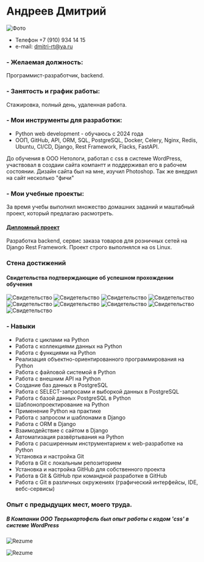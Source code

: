 
# Андреев Дмитрий
![Фото](img/Andreev_Dmitry.jpg)

- Телефон +7 (910) 934 14 15 
- e-mail:  dmitri-rt@ya.ru

### - Желаемая должность:
Программист-разработчик, backend.  

### - Занятость и график работы: 
Cтажировка, полный день, удаленная работа.




### - Мои инструменты для разработки:
- Python web development - обучаюсь с 2024 года
- ООП, GitHub, API, ORM, SQL, PostgreSQL, Docker, Сelery, Nginx, Redis, Ubuntu, CI/CD, Django, Rest Framework, Flacks, FastAPI.

До обучения в ООО Нетологи, работал с css в системе WordPress, участвовал в создаии сайта компантт и поддерживал его в рабочем состоянии. Дизайн сайта был на мне, изучил Photoshop. Так же внедрил на сайт несколько "фичи"
 
 ### - Мои учебные проекты:
 
 За время учебы выполнил множество домашних заданий и маштабный проект, который предлагаю расмотреть.
 #### [Дипломный проект](https://github.com/Test-Name-Nemo/diplom)
Разработка backend, сервис заказа товаров для розничных сетей на Django Rest Framework.
Проект строго выполнялся на os Linux. 

  ### Стена достижений
#### Свидетельства подтверждающие об успешном прохождении обучения
![Свидетельство](img/sertificate/Django-создание_backend_приложений.jpg)
![Свидетельство](img/sertificate/Базы_данных_python_разработчиков.jpg)
![Свидетельство](img/sertificate/Git_система_контроля_версий.jpg)
![Свидетельство](img/sertificate/ООП_работа_с_API.jpg)
![Свидетельство](img/sertificate/Профессиональная-работа-с-Python.jpg)
![Свидетельство](img/sertificate/Python_в_веб-разработке.jpg)
![Свидетельство](img/sertificate/Основы_языка_программирования.jpg)
![Свидетельство](img/sertificate/Свидетельство-об-обучении.jpg)
![Свидетельство](img/sertificate/Итог_диплом.jpg)

### - Навыки 
- Работа с циклами на Python
- Работа с коллекциями данных на Python
- Работа с функциями на Python
- Реализация объектно-ориентированного программирования на Python
- Работа с файловой системой в Python
- Работа с внешним API на Python
- Создание баз данных в PostgreSQL
- Работа с SELECT-запросами и выборкой данных в PostgreSQL
- Работа с базой данных PostgreSQL в Python
- Шаблонопроектирование на Python
- Применение Python на практике
- Работа с запросом и шаблонами в Django
- Работа с ORM в Django
- Взаимодействие с сайтом в Django
- Автоматизация развёртывания на Python
- Работа с расширенным инструментарием к web-разработке на Python
- Установка и настройка Git
- Работа в Git с локальным репозиторием
- Установка и настройка GitHub для собственного проекта
- Работа в Git & GitHub при командной разработке в GitHub
- Работа с Git в различных окружениях (графический интерфейсы, IDE, вебс-сервисы)

### Опыт c предыдущих мест, моего труда.
#####  В Компании ООО Тверькартофель был опыт работы с кодом 'css' в системе WordPress

![Rezume](img/2025-01-17_12-45-16.png)

![Rezume](img/2025-01-17_12-47-17.png)


